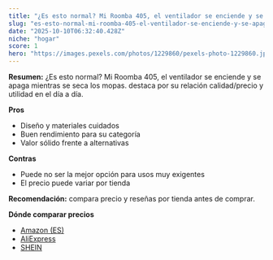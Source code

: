 ```yaml
---
title: "¿Es esto normal? Mi Roomba 405, el ventilador se enciende y se apaga mientras se seca los mopas."
slug: "es-esto-normal-mi-roomba-405-el-ventilador-se-enciende-y-se-apaga-mientras-se-se"
date: "2025-10-10T06:32:40.428Z"
niche: "hogar"
score: 1
hero: "https://images.pexels.com/photos/1229860/pexels-photo-1229860.jpeg?auto=compress&cs=tinysrgb&fit=crop&h=627&w=1200&auto=compress&cs=tinysrgb&w=1200&h=675&fit=crop"
---
```


**Resumen:** ¿Es esto normal? Mi Roomba 405, el ventilador se enciende y se apaga mientras se seca los mopas. destaca por su relación calidad/precio y utilidad en el día a día.

**Pros**
- Diseño y materiales cuidados
- Buen rendimiento para su categoría
- Valor sólido frente a alternativas

**Contras**
- Puede no ser la mejor opción para usos muy exigentes
- El precio puede variar por tienda

**Recomendación:** compara precio y reseñas por tienda antes de comprar.

**Dónde comparar precios**
- [Amazon (ES)](https://www.amazon.es/s?k=%C2%BFEs%20esto%20normal%3F%20Mi%20Roomba%20405%2C%20el%20ventilador%20se%20enciende%20y%20se%20apaga%20mientras%20se%20seca%20los%20mopas.&tag=teknovashop25-21)
- [AliExpress](https://www.aliexpress.com/wholesale?SearchText=%C2%BFEs%20esto%20normal%3F%20Mi%20Roomba%20405%2C%20el%20ventilador%20se%20enciende%20y%20se%20apaga%20mientras%20se%20seca%20los%20mopas.)
- [SHEIN](https://www.shein.com/pdsearch/%C2%BFEs%20esto%20normal%3F%20Mi%20Roomba%20405%2C%20el%20ventilador%20se%20enciende%20y%20se%20apaga%20mientras%20se%20seca%20los%20mopas.)